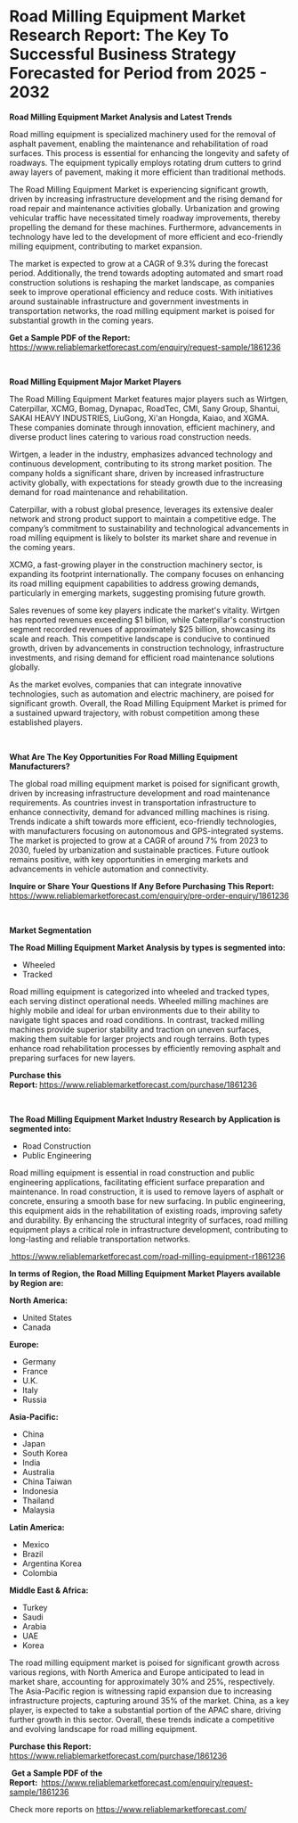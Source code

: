 <p><h1>Road Milling Equipment Market Research Report: The Key To Successful Business Strategy Forecasted for Period from 2025 - 2032</h1></p><p><strong>Road Milling Equipment Market Analysis and Latest Trends</strong></p>
<p><p>Road milling equipment is specialized machinery used for the removal of asphalt pavement, enabling the maintenance and rehabilitation of road surfaces. This process is essential for enhancing the longevity and safety of roadways. The equipment typically employs rotating drum cutters to grind away layers of pavement, making it more efficient than traditional methods.</p><p>The Road Milling Equipment Market is experiencing significant growth, driven by increasing infrastructure development and the rising demand for road repair and maintenance activities globally. Urbanization and growing vehicular traffic have necessitated timely roadway improvements, thereby propelling the demand for these machines. Furthermore, advancements in technology have led to the development of more efficient and eco-friendly milling equipment, contributing to market expansion.</p><p>The market is expected to grow at a CAGR of 9.3% during the forecast period. Additionally, the trend towards adopting automated and smart road construction solutions is reshaping the market landscape, as companies seek to improve operational efficiency and reduce costs. With initiatives around sustainable infrastructure and government investments in transportation networks, the road milling equipment market is poised for substantial growth in the coming years.</p></p>
<p><strong>Get a Sample PDF of the Report:&nbsp;</strong> <a href="https://www.reliablemarketforecast.com/enquiry/request-sample/1861236?utm_campaign=2290&utm_medium=2&utm_source=Github&utm_content=ia&utm_term=22022025&utm_id=road-milling-equipment">https://www.reliablemarketforecast.com/enquiry/request-sample/1861236</a></p>
<p>&nbsp;</p>
<p><strong>Road Milling Equipment Major Market Players</strong></p>
<p><p>The Road Milling Equipment Market features major players such as Wirtgen, Caterpillar, XCMG, Bomag, Dynapac, RoadTec, CMI, Sany Group, Shantui, SAKAI HEAVY INDUSTRIES, LiuGong, Xi'an Hongda, Kaiao, and XGMA. These companies dominate through innovation, efficient machinery, and diverse product lines catering to various road construction needs.</p><p>Wirtgen, a leader in the industry, emphasizes advanced technology and continuous development, contributing to its strong market position. The company holds a significant share, driven by increased infrastructure activity globally, with expectations for steady growth due to the increasing demand for road maintenance and rehabilitation.</p><p>Caterpillar, with a robust global presence, leverages its extensive dealer network and strong product support to maintain a competitive edge. The company’s commitment to sustainability and technological advancements in road milling equipment is likely to bolster its market share and revenue in the coming years.</p><p>XCMG, a fast-growing player in the construction machinery sector, is expanding its footprint internationally. The company focuses on enhancing its road milling equipment capabilities to address growing demands, particularly in emerging markets, suggesting promising future growth.</p><p>Sales revenues of some key players indicate the market's vitality. Wirtgen has reported revenues exceeding $1 billion, while Caterpillar's construction segment recorded revenues of approximately $25 billion, showcasing its scale and reach. This competitive landscape is conducive to continued growth, driven by advancements in construction technology, infrastructure investments, and rising demand for efficient road maintenance solutions globally.</p><p>As the market evolves, companies that can integrate innovative technologies, such as automation and electric machinery, are poised for significant growth. Overall, the Road Milling Equipment Market is primed for a sustained upward trajectory, with robust competition among these established players.</p></p>
<p>&nbsp;</p>
<p><strong>What Are The Key Opportunities For Road Milling Equipment Manufacturers?</strong></p>
<p><p>The global road milling equipment market is poised for significant growth, driven by increasing infrastructure development and road maintenance requirements. As countries invest in transportation infrastructure to enhance connectivity, demand for advanced milling machines is rising. Trends indicate a shift towards more efficient, eco-friendly technologies, with manufacturers focusing on autonomous and GPS-integrated systems. The market is projected to grow at a CAGR of around 7% from 2023 to 2030, fueled by urbanization and sustainable practices. Future outlook remains positive, with key opportunities in emerging markets and advancements in vehicle automation and connectivity.</p></p>
<p><strong>Inquire or Share Your Questions If Any Before Purchasing This Report:</strong> <a href="https://www.reliablemarketforecast.com/enquiry/pre-order-enquiry/1861236?utm_campaign=2290&utm_medium=2&utm_source=Github&utm_content=ia&utm_term=22022025&utm_id=road-milling-equipment">https://www.reliablemarketforecast.com/enquiry/pre-order-enquiry/1861236</a></p>
<p>&nbsp;</p>
<p><strong>Market Segmentation</strong></p>
<p><strong>The Road Milling Equipment Market Analysis by types is segmented into:</strong></p>
<p><ul><li>Wheeled</li><li>Tracked</li></ul></p>
<p><p>Road milling equipment is categorized into wheeled and tracked types, each serving distinct operational needs. Wheeled milling machines are highly mobile and ideal for urban environments due to their ability to navigate tight spaces and road conditions. In contrast, tracked milling machines provide superior stability and traction on uneven surfaces, making them suitable for larger projects and rough terrains. Both types enhance road rehabilitation processes by efficiently removing asphalt and preparing surfaces for new layers.</p></p>
<p><strong>Purchase this Report:&nbsp;</strong><a href="https://www.reliablemarketforecast.com/purchase/1861236?utm_campaign=2290&utm_medium=2&utm_source=Github&utm_content=ia&utm_term=22022025&utm_id=road-milling-equipment">https://www.reliablemarketforecast.com/purchase/1861236</a></p>
<p>&nbsp;</p>
<p><strong>The Road Milling Equipment Market Industry Research by Application is segmented into:</strong></p>
<p><ul><li>Road Construction</li><li>Public Engineering</li></ul></p>
<p><p>Road milling equipment is essential in road construction and public engineering applications, facilitating efficient surface preparation and maintenance. In road construction, it is used to remove layers of asphalt or concrete, ensuring a smooth base for new surfacing. In public engineering, this equipment aids in the rehabilitation of existing roads, improving safety and durability. By enhancing the structural integrity of surfaces, road milling equipment plays a critical role in infrastructure development, contributing to long-lasting and reliable transportation networks.</p></p>
<p><a href="https://www.reliablemarketforecast.com/road-milling-equipment-r1861236?utm_campaign=2290&utm_medium=2&utm_source=Github&utm_content=ia&utm_term=22022025&utm_id=road-milling-equipment">&nbsp;https://www.reliablemarketforecast.com/road-milling-equipment-r1861236</a></p>
<p><strong>In terms of Region, the Road Milling Equipment Market Players available by Region are:</strong></p>
<p>
    <p> <strong> North America: </strong>
        <ul>
            <li>United States</li>
            <li>Canada</li>
        </ul>
        </p> 
    <p> <strong> Europe: </strong>
        <ul>
            <li>Germany</li>
            <li>France</li>
            <li>U.K.</li>
            <li>Italy</li>
            <li>Russia</li>
        </ul>
        </p> 
    <p> <strong> Asia-Pacific: </strong>
        <ul>
            <li>China</li>
            <li>Japan</li>
            <li>South Korea</li>
            <li>India</li>
            <li>Australia</li>
            <li>China Taiwan</li>
            <li>Indonesia</li>
            <li>Thailand</li>
            <li>Malaysia</li>
        </ul>
        </p> 
    <p> <strong> Latin America: </strong>
        <ul>
            <li>Mexico</li>
            <li>Brazil</li>
            <li>Argentina Korea</li>
            <li>Colombia</li>
        </ul>
        </p> 
    <p> <strong> Middle East & Africa: </strong>
        <ul>
            <li>Turkey</li>
            <li>Saudi</li>
            <li>Arabia</li>
            <li>UAE</li>
            <li>Korea</li>
        </ul>
    </p>
    </p>
<p><p>The road milling equipment market is poised for significant growth across various regions, with North America and Europe anticipated to lead in market share, accounting for approximately 30% and 25%, respectively. The Asia-Pacific region is witnessing rapid expansion due to increasing infrastructure projects, capturing around 35% of the market. China, as a key player, is expected to take a substantial portion of the APAC share, driving further growth in this sector. Overall, these trends indicate a competitive and evolving landscape for road milling equipment.</p></p>
<p><strong>Purchase this Report: </strong><a href="https://www.reliablemarketforecast.com/purchase/1861236?utm_campaign=2290&utm_medium=2&utm_source=Github&utm_content=ia&utm_term=22022025&utm_id=road-milling-equipment">https://www.reliablemarketforecast.com/purchase/1861236</a></p>
<p>&nbsp;<strong>Get a Sample PDF of the Report:&nbsp;&nbsp;</strong><a href="https://www.reliablemarketforecast.com/enquiry/request-sample/1861236?utm_campaign=2290&utm_medium=2&utm_source=Github&utm_content=ia&utm_term=22022025&utm_id=road-milling-equipment">https://www.reliablemarketforecast.com/enquiry/request-sample/1861236</a></p>
<p><strong></strong></p>
<p>Check more reports on <a href="https://www.reliablemarketforecast.com/?utm_campaign=2290&utm_medium=2&utm_source=Github&utm_content=ia&utm_term=22022025&utm_id=road-milling-equipment">https://www.reliablemarketforecast.com/</a></p>